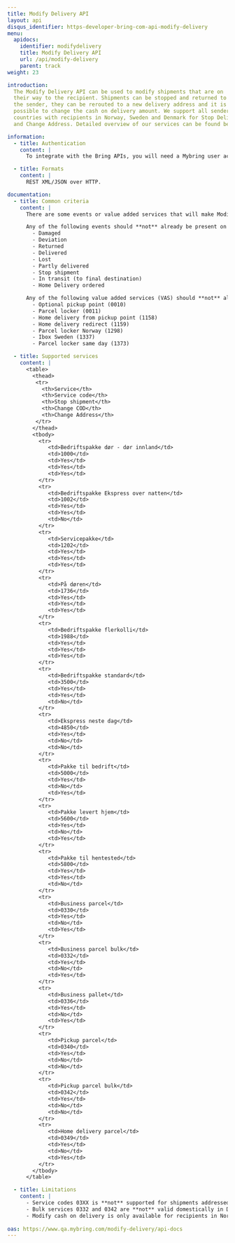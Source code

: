 ```yaml
---
title: Modify Delivery API
layout: api
disqus_identifier: https-developer-bring-com-api-modify-delivery
menu:
  apidocs:
    identifier: modifydelivery
    title: Modify Delivery API
    url: /api/modify-delivery
    parent: track
weight: 23

introduction:
  The Modify Delivery API can be used to modify shipments that are on
  their way to the recipient. Shipments can be stopped and returned to
  the sender, they can be rerouted to a new delivery address and it is
  possible to change the cash on delivery amount. We support all sender 
  countries with recipients in Norway, Sweden and Denmark for Stop Delivery 
  and Change Address. Detailed overview of our services can be found below.

information:
  - title: Authentication
    content: |
      To integrate with the Bring APIs, you will need a Mybring user account with an API key. Information about prerequisites and authentication headers can be found on the general API [Getting Started page](/api/).

  - title: Formats
    content: |
      REST XML/JSON over HTTP.

documentation:
  - title: Common criteria
    content: |
      There are some events or value added services that will make Modify Delivery services unavailable.

      Any of the following events should **not** already be present on the shipment:
        - Damaged
        - Deviation
        - Returned
        - Delivered
        - Lost
        - Partly delivered
        - Stop shipment
        - In transit (to final destination)
        - Home Delivery ordered

      Any of the following value added services (VAS) should **not** already be present on the shipment:
        - Optional pickup point (0010)
        - Parcel locker (0011)
        - Home delivery from pickup point (1158)
        - Home delivery redirect (1159)
        - Parcel locker Norway (1298)
        - Ibox Sweden (1337)
        - Parcel locker same day (1373)

  - title: Supported services
    content: |
      <table>
        <thead>
         <tr>
           <th>Service</th>
           <th>Service code</th>
           <th>Stop shipment</th>
           <th>Change COD</th>
           <th>Change Address</th>
         </tr>
        </thead>
        <tbody>
          <tr>
             <td>Bedriftspakke dør - dør innland</td>
             <td>1000</td>
             <td>Yes</td>
             <td>Yes</td>
             <td>Yes</td>
          </tr>
          <tr>
             <td>Bedriftspakke Ekspress over natten</td>
             <td>1002</td>
             <td>Yes</td>
             <td>Yes</td>
             <td>No</td>
          </tr>
          <tr>
             <td>Servicepakke</td>
             <td>1202</td>
             <td>Yes</td>
             <td>Yes</td>
             <td>Yes</td>
          </tr>
          <tr>
             <td>På døren</td>
             <td>1736</td>
             <td>Yes</td>
             <td>Yes</td>
             <td>Yes</td>
          </tr>
          <tr>
             <td>Bedriftspakke flerkolli</td>
             <td>1988</td>
             <td>Yes</td>
             <td>Yes</td>
             <td>Yes</td>
          </tr>
          <tr>
             <td>Bedriftspakke standard</td>
             <td>3500</td>
             <td>Yes</td>
             <td>Yes</td>
             <td>No</td>
          </tr>
          <tr>
             <td>Ekspress neste dag</td>
             <td>4850</td>
             <td>Yes</td>
             <td>No</td>
             <td>No</td>
          </tr>
          <tr>
             <td>Pakke til bedrift</td>
             <td>5000</td>
             <td>Yes</td>
             <td>No</td>
             <td>Yes</td>
          </tr>
          <tr>
             <td>Pakke levert hjem</td>
             <td>5600</td>
             <td>Yes</td>
             <td>No</td>
             <td>Yes</td>
          </tr>
          <tr>
             <td>Pakke til hentested</td>
             <td>5800</td>
             <td>Yes</td>
             <td>Yes</td>
             <td>No</td>
          </tr>
          <tr>
             <td>Business parcel</td>
             <td>0330</td>
             <td>Yes</td>
             <td>No</td>
             <td>Yes</td>
          </tr>
          <tr>
             <td>Business parcel bulk</td>
             <td>0332</td>
             <td>Yes</td>
             <td>No</td>
             <td>Yes</td>
          </tr>
          <tr>
             <td>Business pallet</td>
             <td>0336</td>
             <td>Yes</td>
             <td>No</td>
             <td>Yes</td>
          </tr>
          <tr>
             <td>Pickup parcel</td>
             <td>0340</td>
             <td>Yes</td>
             <td>No</td>
             <td>No</td>
          </tr>
          <tr>
             <td>Pickup parcel bulk</td>
             <td>0342</td>
             <td>Yes</td>
             <td>No</td>
             <td>No</td>
          </tr>
          <tr>
             <td>Home delivery parcel</td>
             <td>0349</td>
             <td>Yes</td>
             <td>No</td>
             <td>Yes</td>
          </tr>
        </tbody>
      </table>

  - title: Limitations
    content: |
      - Service codes 03XX is **not** supported for shipments addressed within Norway (domestic Norway shipments).
      - Bulk services 0332 and 0342 are **not** valid domestically in Denmark.
      - Modify cash on delivery is only available for recipients in Norway.
      
oas: https://www.qa.mybring.com/modify-delivery/api-docs
---
```

